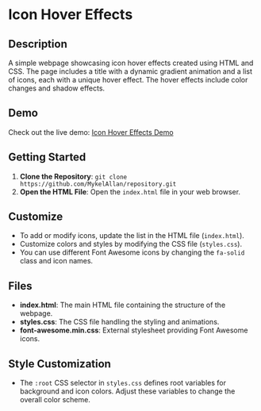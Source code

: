 # Icon Hover Effects

## Description
A simple webpage showcasing icon hover effects created using HTML and CSS. The page includes a title with a dynamic gradient animation and a list of icons, each with a unique hover effect. The hover effects include color changes and shadow effects.

## Demo
Check out the live demo: [Icon Hover Effects Demo](https://iconhovereffect-mykel.vercel.app/)

## Getting Started
1. **Clone the Repository**: `git clone https://github.com/MykelAllan/repository.git`
2. **Open the HTML File**: Open the `index.html` file in your web browser.

## Customize
- To add or modify icons, update the list in the HTML file (`index.html`).
- Customize colors and styles by modifying the CSS file (`styles.css`).
- You can use different Font Awesome icons by changing the `fa-solid` class and icon names.

## Files
- **index.html**: The main HTML file containing the structure of the webpage.
- **styles.css**: The CSS file handling the styling and animations.
- **font-awesome.min.css**: External stylesheet providing Font Awesome icons.
  
## Style Customization
- The `:root` CSS selector in `styles.css` defines root variables for background and icon colors. Adjust these variables to change the overall color scheme.


